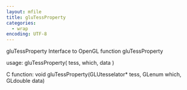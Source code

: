 ```yaml
---
layout: mfile
title: gluTessProperty
categories:
  - wrap
encoding: UTF-8
---
```


gluTessProperty  Interface to OpenGL function gluTessProperty

usage:  gluTessProperty( tess, which, data )

C function:  void gluTessProperty(GLUtesselator\* tess, GLenum which, GLdouble data)